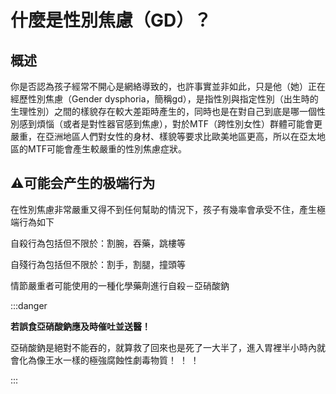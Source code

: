 # 什麼是性別焦慮（GD）？

## 概述

你是否認為孩子經常不開心是網絡導致的，也許事實並非如此，只是他（她）正在經歷性別焦慮（Gender dysphoria，簡稱gd），是指性別與指定性別（出生時的生理性別）之間的樣貌存在較大差距時產生的，同時也是在對自己到底是哪一個性別感到煩惱（或者是對性器官感到焦慮），對於MTF（跨性別女性）群體可能會更嚴重，在亞洲地區人們對女性的身材、樣貌等要求比歐美地區更高，所以在亞太地區的MTF可能會產生較嚴重的性別焦慮症狀。

## ⚠️可能会产生的极端行为

在性別焦慮非常嚴重又得不到任何幫助的情況下，孩子有幾率會承受不住，產生極端行為如下

自殺行為包括但不限於：割腕，吞藥，跳樓等

自殘行為包括但不限於：割手，割腿，撞頭等

情節嚴重者可能使用的一種化學藥劑進行自殺－亞硝酸鈉

:::danger

**若誤食亞硝酸鈉應及時催吐並送醫！**

亞硝酸鈉是絕對不能吞的，就算救了回來也是死了一大半了，進入胃裡半小時內就會化為像王水一樣的極強腐蝕性劇毒物質！ ！ ！

:::
